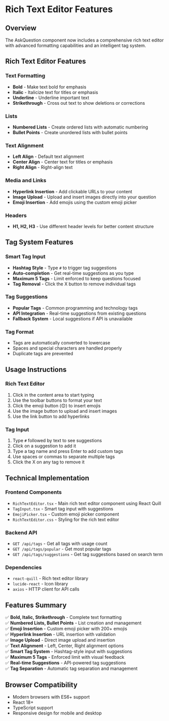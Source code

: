 # Rich Text Editor Features

## Overview
The AskQuestion component now includes a comprehensive rich text editor with advanced formatting capabilities and an intelligent tag system.

## Rich Text Editor Features

### Text Formatting
- **Bold** - Make text bold for emphasis
- **Italic** - Italicize text for titles or emphasis
- **Underline** - Underline important text
- **Strikethrough** - Cross out text to show deletions or corrections

### Lists
- **Numbered Lists** - Create ordered lists with automatic numbering
- **Bullet Points** - Create unordered lists with bullet points

### Text Alignment
- **Left Align** - Default text alignment
- **Center Align** - Center text for titles or emphasis
- **Right Align** - Right-align text

### Media and Links
- **Hyperlink Insertion** - Add clickable URLs to your content
- **Image Upload** - Upload and insert images directly into your question
- **Emoji Insertion** - Add emojis using the custom emoji picker

### Headers
- **H1, H2, H3** - Use different header levels for better content structure

## Tag System Features

### Smart Tag Input
- **Hashtag Style** - Type `#` to trigger tag suggestions
- **Auto-completion** - Get real-time suggestions as you type
- **Maximum 5 Tags** - Limit enforced to keep questions focused
- **Tag Removal** - Click the X button to remove individual tags

### Tag Suggestions
- **Popular Tags** - Common programming and technology tags
- **API Integration** - Real-time suggestions from existing questions
- **Fallback System** - Local suggestions if API is unavailable

### Tag Format
- Tags are automatically converted to lowercase
- Spaces and special characters are handled properly
- Duplicate tags are prevented

## Usage Instructions

### Rich Text Editor
1. Click in the content area to start typing
2. Use the toolbar buttons to format your text
3. Click the emoji button (😊) to insert emojis
4. Use the image button to upload and insert images
5. Use the link button to add hyperlinks

### Tag Input
1. Type `#` followed by text to see suggestions
2. Click on a suggestion to add it
3. Type a tag name and press Enter to add custom tags
4. Use spaces or commas to separate multiple tags
5. Click the X on any tag to remove it

## Technical Implementation

### Frontend Components
- `RichTextEditor.tsx` - Main rich text editor component using React Quill
- `TagInput.tsx` - Smart tag input with suggestions
- `EmojiPicker.tsx` - Custom emoji picker component
- `RichTextEditor.css` - Styling for the rich text editor

### Backend API
- `GET /api/tags` - Get all tags with usage count
- `GET /api/tags/popular` - Get most popular tags
- `GET /api/tags/suggestions` - Get tag suggestions based on search term

### Dependencies
- `react-quill` - Rich text editor library
- `lucide-react` - Icon library
- `axios` - HTTP client for API calls

## Features Summary

✅ **Bold, Italic, Strikethrough** - Complete text formatting  
✅ **Numbered Lists, Bullet Points** - List creation and management  
✅ **Emoji Insertion** - Custom emoji picker with 200+ emojis  
✅ **Hyperlink Insertion** - URL insertion with validation  
✅ **Image Upload** - Direct image upload and insertion  
✅ **Text Alignment** - Left, Center, Right alignment options  
✅ **Smart Tag System** - Hashtag-style input with suggestions  
✅ **Maximum 5 Tags** - Enforced limit with visual feedback  
✅ **Real-time Suggestions** - API-powered tag suggestions  
✅ **Tag Separation** - Automatic tag separation and management  

## Browser Compatibility
- Modern browsers with ES6+ support
- React 18+
- TypeScript support
- Responsive design for mobile and desktop 